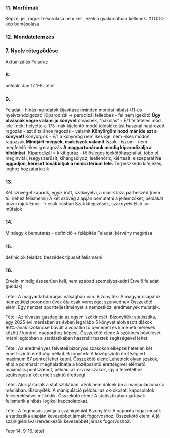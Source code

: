 ### 11. Morfémák
Képző, jel, ragok felsorolása nem kell, ezek a gyakorlatban kellenek.
#TODO kép bemásolása
### 12. Mondatelemzés
### 7. Nyelv rétegződése
Aktualizálás
Feladat:
### 8. 
példák!
Jan 17 1-8. tétel
### 9.
Feladat - hibás mondatok kijavítása (minden mondat hibás)
(11-es nyelvtandolgozat)
Kiparodizál -> parodizál
fellebbez - fel nem igekötő
**Úgy olvasnák végre valami jó könyvet**
olvasnék, "nákolás" - E/1 feltételes mód jele -nék, helyette a T/3 -nák  kijelentő módú toldalékolást használ
határozott ragozás - azt
általános ragozás - valamit
**Könyörgöm hozd már ide azt a könyvet!**
Könyörgök - E/1 a könyörög nem ikes ige, nem -ikes módon ragozzuk
**Mindjárt megyek, csak iszok valamit**
Iszok - iszom - nem megfelelő -ikes igeragozás
**A magyartanárunk mindig kiparodizálja a hibáinkat.**
Kiparodizál = kikifiguráz - fölösleges igekötőhasználat, több pl. meginvitál, leegyszerűsít, kihangsúlyoz, leellenőriz, kiértesít, elszeparál
**Ne aggódjon, kérését továbbítjuk a minisztérium felé.**
Terpeszkedő kifejezés, joghoz hozzátartozik
### 13.
Két szöveget kapunk, egyik írott, szaknyelvi, a másik laza párbeszéd (nem túl nehéz felismerni)
A két szöveg alapján bemutatni a jellemzőket, példákat hozni rájuk
Emoji -> csak írásban
Szakkifejezések, szaknyelv
Első sor - műfajok
### 14.
Mindegyik bemutatás - definíció + felépítés
Feladat: kérvény megírása
### 15.
definíciók
feladat: beszédek típusait felismerni
### 16.
Érvelni mindig ésszerűen kell, nem szabad személyeskedni
Érvelő feladat (példák)

Tétel: A magyar labdarúgás válságban van. 
Bizonyíték: A magyar csapatok nemzetközi porondon évek óta csak vereséget szenvednek
Összekötő elem: Egy nemzet sportteljesítményét a nemzetközi eredmények mutatják.

Tétel: Az olvasás gazdagítja az egyén szókincsét.
Bizonyíték: statisztika, egy 2025 évi mérésben az évben legalább 5 könyvet elolvasott diákok 90%-ának szókincse bővült a vonatkozó bemeneti és kimeneti mérések között / kontroll csoporthoz képest.
Összekötő elem: A szókincs bővülését mérni legjobban a statisztikában használt tesztek segítségével lehet.

Tétel: Az eredményes felvételi bizonyos szakokon elképzelhetetlen két emelt szintű érettségi nélkül.
Bizonyíték: A középszintű érettségiért maximum 67 pontot lehet kapni.
Összekötő elem: Lehetnek olyan szakok, ahol a ponthatár meghaladhatja a középszintű érettségivel elérhető maximális pontszámot, például az orvosi szakok, így a felvételhez szükséges a két emelt szintű érettségi.

Tétel: Akik jártasak a statisztikában, azok nem dőlnek be a manipulációnak a médiában.
Bizonyíték: A manipuláció például az ok-okozati kapcsolatok felcserélésével működik.
Összekötő elem: A statisztikában jártasak felismerik a hibás logikai kapcsolatokat.

Tétel: A fogmosás javítja a szájhigiéniát
Bizonyíték: A naponta fogat mosók a statisztika alapján kevesebbet járnak fogorvoshoz.
Összekötő elem: A jó szájhigiéniával rendelkezők kevesebbet járnak fogorvoshoz.

Febr 14. 9-16. tétel